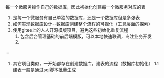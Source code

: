 

####
每一个微服务操作自己的数据库，因此初始化创建每一个微服务对应的表
1. 是每一个微服务有自己单独的数据库，还是一个数据库但是多张表
2. 如何实现数据库设计--数据库创建整个流程的可视化（工具层面的探索）
3. 使用gitee上的人人开源模版项目，避免这些初始化重复流程
    1. 包含后台管理基础的前后端模版，可以本地快速联调，专注业务开发
    2. 
...

####
1. 其它项目类似，一开始都存在创建数据库，建表的流程（数据库初始化）
    1.1 建表一般是通过sql脚本批量生成
